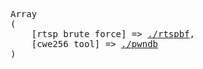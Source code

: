 <pre>
Array
(
    [rtsp brute force] => <a href="./rtspbf">./rtspbf</a>,
    [cwe256 tool] => <a href="./pwndb">./pwndb</a>
)
</pre>
